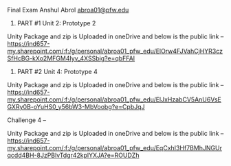 
Final Exam
Anshul Abrol
abroa01@pfw.edu

1. PART #1 
Unit 2: Prototype 2

Unity Package and zip is Uploaded in oneDrive and below is the public link –
https://ind657-my.sharepoint.com/:f:/g/personal/abroa01_pfw_edu/ElOrw4FJVahCjHYR3czSfHcBG-kXo2MFGM4Iyv_4XSSbig?e=qbFFAI



1. PART #2
Unit 4: Prototype 4

Unity Package and zip is Uploaded in oneDrive and below is the public link –
https://ind657-my.sharepoint.com/:f:/g/personal/abroa01_pfw_edu/ElJxHzabCV5AnU6VsEGXRy0B-oYuHS0_y56bW3-MbVoobg?e=CpbJqJ


Challenge 4 – 

Unity Package and zip is Uploaded in oneDrive and below is the public link –
https://ind657-my.sharepoint.com/:f:/g/personal/abroa01_pfw_edu/EqCxhI3Hf7BMhJNGUrqcdd4BH-8JzPBlvTdgr42kplYXJA?e=ROUDZh






